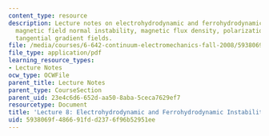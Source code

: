 ```yaml
---
content_type: resource
description: Lecture notes on electrohydrodynamic and ferrohydrodynamic instabilities,
  magnetic field normal instability, magnetic flux density, polarization forces, and
  tangential gradient fields.
file: /media/courses/6-642-continuum-electromechanics-fall-2008/5938069f486691fdd2376f96b52951ee_lec08_f08.pdf
file_type: application/pdf
learning_resource_types:
- Lecture Notes
ocw_type: OCWFile
parent_title: Lecture Notes
parent_type: CourseSection
parent_uid: 23e4c6d6-652d-aa50-8aba-5ceca7629ef7
resourcetype: Document
title: 'Lecture 8: Electrohydrodynamic and Ferrohydrodynamic Instabilities'
uid: 5938069f-4866-91fd-d237-6f96b52951ee
---
```

